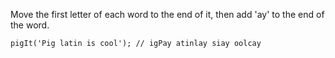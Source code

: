 Move the first letter of each word to the end of it, then add 'ay' to the end of the word.

	pigIt('Pig latin is cool'); // igPay atinlay siay oolcay